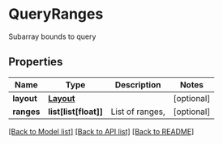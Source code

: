 # QueryRanges

Subarray bounds to query

## Properties

| Name       | Type                    | Description     | Notes      |
| ---------- | ----------------------- | --------------- | ---------- |
| **layout** | [**Layout**](Layout.md) |                 | [optional] |
| **ranges** | **list[list[float]]**   | List of ranges, | [optional] |

[[Back to Model list]](../README.md#documentation-for-models) [[Back to API list]](../README.md#documentation-for-api-endpoints) [[Back to README]](../README.md)
